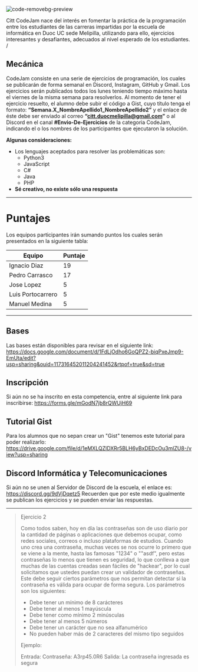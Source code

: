![code-removebg-preview](https://user-images.githubusercontent.com/89506648/132259163-56c1cf2a-2e01-48d7-b1b8-a03077e560eb.png)

Citt CodeJam nace del interés en fomentar la práctica de la programación entre los estudiantes de las carreras impartidas por la escuela de informática en Duoc UC sede Melipilla, utilizando para ello, ejercicios interesantes y desafiantes, adecuados al nivel esperado de los estudiantes.
/
## Mecánica
CodeJam consiste en una serie de ejercicios de programación, los cuales se publicarán de forma semanal en Discord, Instagram, GitHub y Gmail. 
Los ejercicios serán publicados todos los lunes teniendo tiempo máximo hasta el viernes de la misma semana para resolverlos.
Al momento de tener el ejercicio resuelto, el alumno debe subir el código a Gist, cuyo título tenga el formato: **“Semana.X_NombreApellido1_NombreApellido2”** y el enlace de éste debe ser enviado al correo **“citt.duocmelipilla@gmail.com”** o al Discord en el canal **#Envio-De-Ejercicios** de la categoria CodeJam, indicando el o los nombres de los participantes que ejecutaron la solución.

**Algunas consideraciones:**
- Los lenguajes aceptados para resolver las problemáticas son:
  - Python3
  - JavaScript
  - C#
  - Java
  - PHP
- **Sé creativo, no existe sólo una respuesta**

------

# Puntajes

Los equipos participantes irán sumando puntos los cuales serán presentados en la siguiente tabla:

| Equipo | Puntaje |
| ------ | ------ |
| Ignacio Diaz | 19 |
| Pedro Carrasco | 17 |
| Jose Lopez | 5 |
| Luis Portocarrero | 5 |
| Manuel Medina | 5 |

-----

## Bases

Las bases están disponibles para revisar en el siguiente link: https://docs.google.com/document/d/1FdLjOdho6GoQPZ2-biqPxeJmp9-EmUta/edit?usp=sharing&ouid=117316452011204241452&rtpof=true&sd=true

## Inscripción

Si aún no se ha inscrito en esta competencia, entre al siguiente link para inscribirse: https://forms.gle/mGodN7jb8rQWUjH69

## Tutorial Gist

Para los alumnos que no sepan crear un "Gist" tenemos este tutorial para poder realizarlo: https://drive.google.com/file/d/1eMXLQZlDXRr5BLH6yBxDEDcOu3mlZU8-/view?usp=sharing

## Discord Informática y Telecomunicaciones

Si aún no se unen al Servidor de Discord de la escuela, el enlace es: https://discord.gg/9dVjDqetz5
Recuerden que por este medio igualmente se publican los ejercicios y se pueden enviar las respuestas.

-----


> Ejercicio 2
> 
> Como todos saben, hoy en día las contraseñas son de uso diario por la cantidad de páginas o aplicaciones que debemos ocupar, como redes sociales, correos o incluso plataformas de estudios. Cuando uno crea una contraseña, muchas veces se nos ocurre lo primero que se viene a la mente, hasta las famosas "1234" o ""asdf", pero estas contraseñas lo menos que tienen es seguridad, lo que conlleva a que muchas de las cuentas creadas sean fáciles de "hackear", por lo cual solicitamos que ustedes puedan crear un validador de contraseñas.
Este debe seguir ciertos parámetros que nos permitan detectar si la contraseña es válida para ocupar de forma segura. Los parámetros son los siguientes:
>
>- Debe tener un mínimo de 8 carácteres
>- Debe tener al menos 1 mayúscula
>- Debe tener como mínimo 2 minúsculas
>- Debe tener al menos 5 números
>- Debe tener un carácter que no sea alfanumérico
>- No pueden haber más de 2 caracteres del mismo tipo seguidos
>
>Ejemplo:
>
>Entrada: Contraseña: A3rp45.0R6
>Salida: La contraseña ingresada es segura

